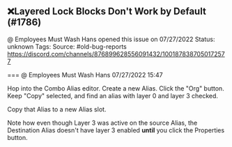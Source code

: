 ## ❌Layered Lock Blocks Don't Work by Default (#1786)
@ Employees Must Wash Hans opened this issue on 07/27/2022
Status: unknown
Tags: 
Source: #old-bug-reports https://discord.com/channels/876899628556091432/1001878387050172577


=== @ Employees Must Wash Hans 07/27/2022 15:47

Hop into the Combo Alias editor.  Create a new Alias.  Click the "Org" button.  Keep "Copy" selected, and find an alias with layer 0 and layer 3 checked.

Copy that Alias to a new Alias slot.

Note how even though Layer 3 was active on the source Alias, the Destination Alias doesn't have layer 3 enabled __until__ you click the Properties button.
